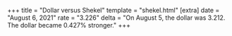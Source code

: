 +++
title = "Dollar versus Shekel"
template = "shekel.html"
[extra]
date = "August  6, 2021"
rate = "3.226"
delta = "On August  5, the dollar was 3.212. The dollar became 0.427% stronger."
+++
